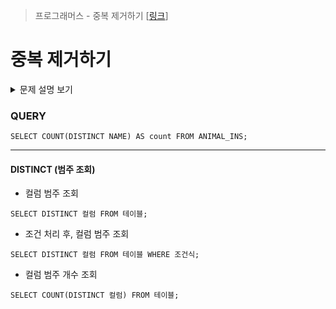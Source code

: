 > 프로그래머스 - 중복 제거하기 [[링크](https://school.programmers.co.kr/learn/courses/30/lessons/59408)]

# 중복 제거하기

<details markdown ="1">
<summary>문제 설명 보기</summary>
<img src="https://user-images.githubusercontent.com/86038910/186555155-7b729892-da1d-4296-8d32-58a33f8c6e08.png">
<img src="https://user-images.githubusercontent.com/86038910/186555204-efb28c5d-dc2b-433f-9cf9-8022b3b69cf6.png">
</details>

### QUERY
```MYSQL
SELECT COUNT(DISTINCT NAME) AS count FROM ANIMAL_INS;
```

-----------------------------------------------------
#### DISTINCT (범주 조회)
- 컬럼 범주 조회
```MYSQL
SELECT DISTINCT 컬럼 FROM 테이블;
```
- 조건 처리 후, 컬럼 범주 조회
```MYSQL
SELECT DISTINCT 컬럼 FROM 테이블 WHERE 조건식;
```
- 컬럼 범주 개수 조회
```MYSQL
SELECT COUNT(DISTINCT 컬럼) FROM 테이블;
```
